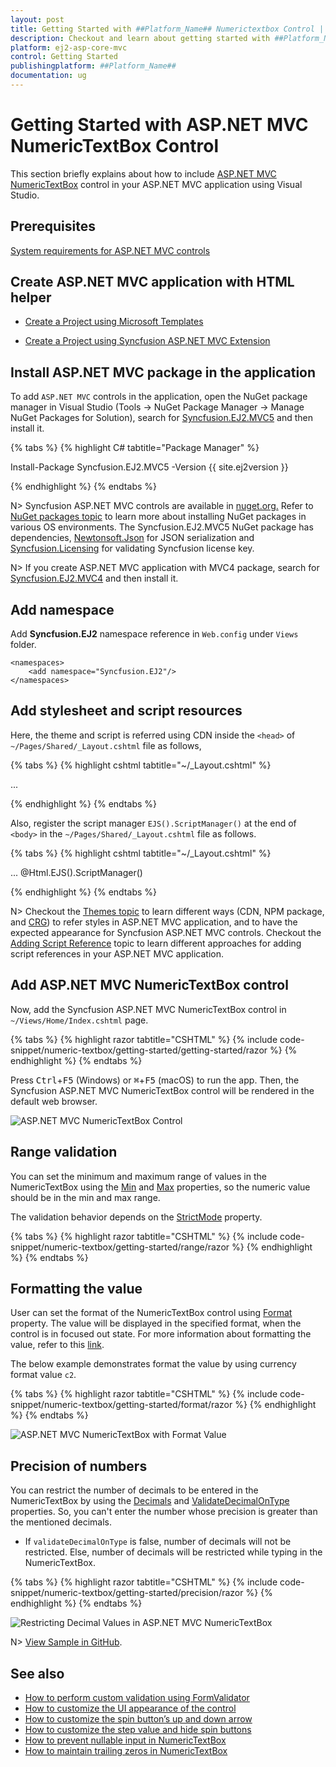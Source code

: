 ```yaml
---
layout: post
title: Getting Started with ##Platform_Name## Numerictextbox Control | Syncfusion
description: Checkout and learn about getting started with ##Platform_Name## Numerictextbox control of Syncfusion Essential JS 2 and more details.
platform: ej2-asp-core-mvc
control: Getting Started
publishingplatform: ##Platform_Name##
documentation: ug
---
```



# Getting Started with ASP.NET MVC NumericTextBox Control

This section briefly explains about how to include [ASP.NET MVC NumericTextBox](https://www.syncfusion.com/aspnet-core-ui-controls/numeric-textbox) control in your ASP.NET MVC application using Visual Studio.

## Prerequisites

[System requirements for ASP.NET MVC controls](https://ej2.syncfusion.com/aspnetmvc/documentation/system-requirements)

## Create ASP.NET MVC application with HTML helper

* [Create a Project using Microsoft Templates](https://learn.microsoft.com/en-us/aspnet/mvc/overview/getting-started/introduction/getting-started#create-your-first-app)

* [Create a Project using Syncfusion ASP.NET MVC Extension](https://ej2.syncfusion.com/aspnetmvc/documentation/getting-started/project-template)

## Install ASP.NET MVC package in the application

To add `ASP.NET MVC` controls in the application, open the NuGet package manager in Visual Studio (Tools → NuGet Package Manager → Manage NuGet Packages for Solution), search for [Syncfusion.EJ2.MVC5](https://www.nuget.org/packages/Syncfusion.EJ2.MVC5) and then install it.

{% tabs %}
{% highlight C# tabtitle="Package Manager" %}

Install-Package Syncfusion.EJ2.MVC5 -Version {{ site.ej2version }}

{% endhighlight %}
{% endtabs %}

N> Syncfusion ASP.NET MVC controls are available in [nuget.org.](https://www.nuget.org/packages?q=syncfusion.EJ2) Refer to [NuGet packages topic](https://ej2.syncfusion.com/aspnetmvc/documentation/nuget-packages) to learn more about installing NuGet packages in various OS environments. The Syncfusion.EJ2.MVC5 NuGet package has dependencies, [Newtonsoft.Json](https://www.nuget.org/packages/Newtonsoft.Json/) for JSON serialization and [Syncfusion.Licensing](https://www.nuget.org/packages/Syncfusion.Licensing/) for validating Syncfusion license key.

N> If you create ASP.NET MVC application with MVC4 package, search for [Syncfusion.EJ2.MVC4](https://www.nuget.org/packages/Syncfusion.EJ2.MVC4) and then install it.

## Add namespace

Add **Syncfusion.EJ2** namespace reference in `Web.config` under `Views` folder.

```
<namespaces>
    <add namespace="Syncfusion.EJ2"/>
</namespaces>
```

## Add stylesheet and script resources

Here, the theme and script is referred using CDN inside the `<head>` of `~/Pages/Shared/_Layout.cshtml` file as follows,

{% tabs %}
{% highlight cshtml tabtitle="~/_Layout.cshtml" %}

<head>
    ...
    <!-- Syncfusion ASP.NET MVC controls styles -->
    <link rel="stylesheet" href="https://cdn.syncfusion.com/ej2/{{ site.ej2version }}/fluent.css" />
    <!-- Syncfusion ASP.NET MVC controls scripts -->
    <script src="https://cdn.syncfusion.com/ej2/{{ site.ej2version }}/dist/ej2.min.js"></script>
</head>

{% endhighlight %}
{% endtabs %}

Also, register the script manager `EJS().ScriptManager()` at the end of `<body>` in the `~/Pages/Shared/_Layout.cshtml` file as follows.

{% tabs %}
{% highlight cshtml tabtitle="~/_Layout.cshtml" %}

<body>
...
    <!-- Syncfusion ASP.NET MVC Script Manager -->
    @Html.EJS().ScriptManager()
</body>

{% endhighlight %}
{% endtabs %}

N> Checkout the [Themes topic](https://ej2.syncfusion.com/aspnetmvc/documentation/appearance/theme) to learn different ways (CDN, NPM package, and [CRG](https://ej2.syncfusion.com/aspnetmvc/documentation/common/custom-resource-generator)) to refer styles in ASP.NET MVC application, and to have the expected appearance for Syncfusion ASP.NET MVC controls. Checkout the [Adding Script Reference](https://ej2.syncfusion.com/aspnetmvc/documentation/common/adding-script-references) topic to learn different approaches for adding script references in your ASP.NET MVC application.

## Add ASP.NET MVC NumericTextBox control

Now, add the Syncfusion ASP.NET MVC NumericTextBox control in `~/Views/Home/Index.cshtml` page.

{% tabs %}
{% highlight razor tabtitle="CSHTML" %}
{% include code-snippet/numeric-textbox/getting-started/getting-started/razor %}
{% endhighlight %}
{% endtabs %}

Press <kbd>Ctrl</kbd>+<kbd>F5</kbd> (Windows) or <kbd>⌘</kbd>+<kbd>F5</kbd> (macOS) to run the app. Then, the Syncfusion ASP.NET MVC NumericTextBox control will be rendered in the default web browser.

![ASP.NET MVC NumericTextBox Control](images/gettingStarted.png)

## Range validation

You can set the minimum and maximum range of values in the NumericTextBox using the [Min](https://help.syncfusion.com/cr/aspnetmvc-js2/Syncfusion.EJ2.Inputs.NumericTextBox.html#Syncfusion_EJ2_Inputs_NumericTextBox_Min) and [Max](https://help.syncfusion.com/cr/aspnetmvc-js2/Syncfusion.EJ2.Inputs.NumericTextBox.html#Syncfusion_EJ2_Inputs_NumericTextBox_Max) properties, so the numeric value should be in the min and max range.

The validation behavior depends on the [StrictMode](https://help.syncfusion.com/cr/aspnetmvc-js2/Syncfusion.EJ2.Inputs.NumericTextBox.html#Syncfusion_EJ2_Inputs_NumericTextBox_StrictMode) property.

{% tabs %}
{% highlight razor tabtitle="CSHTML" %}
{% include code-snippet/numeric-textbox/getting-started/range/razor %}
{% endhighlight %}
{% endtabs %}

## Formatting the value

User can set the format of the NumericTextBox control using [Format](https://help.syncfusion.com/cr/aspnetmvc-js2/Syncfusion.EJ2.Inputs.NumericTextBox.html#Syncfusion_EJ2_Inputs_NumericTextBox_Format) property. The value will be displayed in the specified format, when the control is in focused out state. For more information about formatting the value, refer to this [link](./formats/).

The below example demonstrates format the value by using currency format value `c2`.

{% tabs %}
{% highlight razor tabtitle="CSHTML" %}
{% include code-snippet/numeric-textbox/getting-started/format/razor %}
{% endhighlight %}
{% endtabs %}

![ASP.NET MVC NumericTextBox with Format Value](images/format.png)

## Precision of numbers

You can restrict the number of decimals to be entered in the NumericTextBox by using the [Decimals](https://help.syncfusion.com/cr/aspnetmvc-js2/Syncfusion.EJ2.Inputs.NumericTextBox.html#Syncfusion_EJ2_Inputs_NumericTextBox_Decimals) and [ValidateDecimalOnType](https://help.syncfusion.com/cr/aspnetmvc-js2/Syncfusion.EJ2.Inputs.NumericTextBox.html#Syncfusion_EJ2_Inputs_NumericTextBox_ValidateDecimalOnType) properties. So, you can't enter the number whose precision is greater than the mentioned decimals.

* If `validateDecimalOnType` is false, number of decimals will not be restricted. Else, number of decimals will be restricted while typing in the NumericTextBox.

{% tabs %}
{% highlight razor tabtitle="CSHTML" %}
{% include code-snippet/numeric-textbox/getting-started/precision/razor %}
{% endhighlight %}
{% endtabs %}

![Restricting Decimal Values in ASP.NET MVC NumericTextBox](images/precision.png)

N> [View Sample in GitHub](https://github.com/SyncfusionExamples/ASP-NET-MVC-Getting-Started-Examples/tree/main/NumericTextBox/ASP.NET%20MVC%20Razor%20Examples).

## See also

* [How to perform custom validation using FormValidator](./how-to/perform-custom-validation-using-form-validator/)
* [How to customize the UI appearance of the control](./how-to/customize-the-ui-appearance-of-the-control/)
* [How to customize the spin button’s up and down arrow](./how-to/customize-the-spin-buttons-up-and-down-arrow/)
* [How to customize the step value and hide spin buttons](./how-to/customize-the-step-value-and-hide-spin-buttons/)
* [How to prevent nullable input in NumericTextBox](./how-to/prevent-nullable-input-in-numerictextbox/)
* [How to maintain trailing zeros in NumericTextBox](./how-to/maintain-trailing-zeros-in-numerictextbox/)